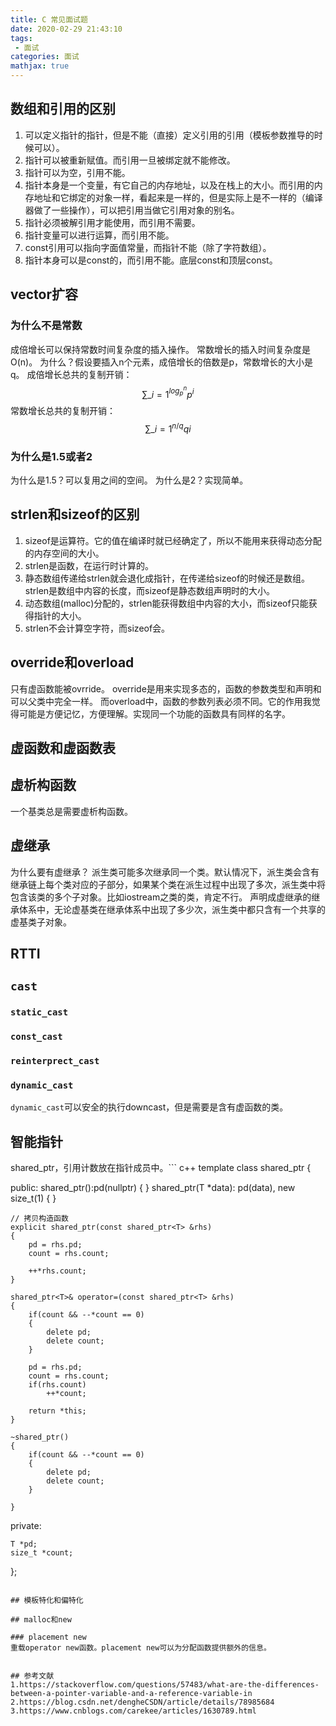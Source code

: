 ```yaml
---
title: C 常见面试题
date: 2020-02-29 21:43:10
tags:
 - 面试
categories: 面试
mathjax: true
---
```


## 数组和引用的区别
1. 可以定义指针的指针，但是不能（直接）定义引用的引用（模板参数推导的时候可以）。
2. 指针可以被重新赋值。而引用一旦被绑定就不能修改。
3. 指针可以为空，引用不能。
4. 指针本身是一个变量，有它自己的内存地址，以及在栈上的大小。而引用的内存地址和它绑定的对象一样，看起来是一样的，但是实际上是不一样的（编译器做了一些操作），可以把引用当做它引用对象的别名。
5. 指针必须被解引用才能使用，而引用不需要。
6. 指针变量可以进行运算，而引用不能。
7. const引用可以指向字面值常量，而指针不能（除了字符数组）。
8. 指针本身可以是const的，而引用不能。底层const和顶层const。

## vector扩容
### 为什么不是常数
成倍增长可以保持常数时间复杂度的插入操作。
常数增长的插入时间复杂度是O(n)。
为什么？假设要插入n个元素，成倍增长的倍数是p，常数增长的大小是q。
成倍增长总共的复制开销：
$$\sum\_{i=1}^{log_p^n } p^i $$
常数增长总共的复制开销：
$$\sum\_{i=1}^{n/q} qi $$


### 为什么是1.5或者2
为什么是1.5？可以复用之间的空间。
为什么是2？实现简单。

## strlen和sizeof的区别
1. sizeof是运算符。它的值在编译时就已经确定了，所以不能用来获得动态分配的内存空间的大小。
2. strlen是函数，在运行时计算的。
3. 静态数组传递给strlen就会退化成指针，在传递给sizeof的时候还是数组。strlen是数组中内容的长度，而sizeof是静态数组声明时的大小。
4. 动态数组(malloc)分配的，strlen能获得数组中内容的大小，而sizeof只能获得指针的大小。
5. strlen不会计算空字符，而sizeof会。

## override和overload
只有虚函数能被ovrride。
override是用来实现多态的，函数的参数类型和声明和可以父类中完全一样。
而overload中，函数的参数列表必须不同。它的作用我觉得可能是方便记忆，方便理解。实现同一个功能的函数具有同样的名字。

## 虚函数和虚函数表

## 虚析构函数
一个基类总是需要虚析构函数。

## 虚继承
为什么要有虚继承？
派生类可能多次继承同一个类。默认情况下，派生类会含有继承链上每个类对应的子部分，如果某个类在派生过程中出现了多次，派生类中将包含该类的多个子对象。比如iostream之类的类，肯定不行。
声明成虚继承的继承体系中，无论虚基类在继承体系中出现了多少次，派生类中都只含有一个共享的虚基类子对象。

## RTTI

## `cast`
### `static_cast`
### `const_cast`
### `reinterprect_cast`

### `dynamic_cast`
`dynamic_cast`可以安全的执行downcast，但是需要是含有虚函数的类。

## 智能指针
shared_ptr，引用计数放在指针成员中。``` c++
template<typename T>
class shared_ptr
{

public:
    shared_ptr():pd(nullptr)
    { }
    shared_ptr(T *data): pd(data), new size_t(1)
    { } 

    // 拷贝构造函数
    explicit shared_ptr(const shared_ptr<T> &rhs)
    {
        pd = rhs.pd; 
        count = rhs.count;

        ++*rhs.count;
    }

    shared_ptr<T>& operator=(const shared_ptr<T> &rhs)
    {
        if(count && --*count == 0)
        {
            delete pd;
            delete count;
        }

        pd = rhs.pd;
        count = rhs.count;
        if(rhs.count)
            ++*count;

        return *this;
    }

    ~shared_ptr()
    {
        if(count && --*count == 0)
        {
            delete pd; 
            delete count;
        }
        
    }

private:

    T *pd;
    size_t *count;

};
```

## 模板特化和偏特化

## malloc和new

### placement new
重载operator new函数。placement new可以为分配函数提供额外的信息。


## 参考文献
1.https://stackoverflow.com/questions/57483/what-are-the-differences-between-a-pointer-variable-and-a-reference-variable-in
2.https://blog.csdn.net/dengheCSDN/article/details/78985684
3.https://www.cnblogs.com/carekee/articles/1630789.html
